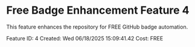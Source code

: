 # Free Badge Enhancement Feature 4 
 
This feature enhances the repository for FREE GitHub badge automation. 
 
Feature ID: 4 
Created: Wed 06/18/2025 15:09:41.42 
Cost: FREE 
